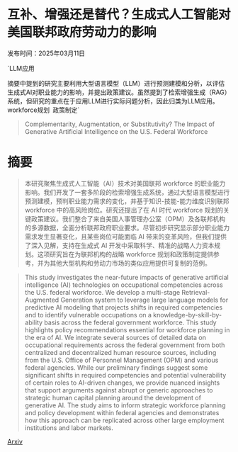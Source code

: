 # 互补、增强还是替代？生成式人工智能对美国联邦政府劳动力的影响

发布时间：2025年03月11日

`LLM应用

摘要中提到的研究主要利用大型语言模型（LLM）进行预测建模和分析，以评估生成式AI对职业能力的影响，并提出政策建议。虽然提到了检索增强生成（RAG）系统，但研究的重点在于应用LLM进行实际问题分析，因此归类为LLM应用。` `workforce规划` `政策制定`

> Complementarity, Augmentation, or Substitutivity? The Impact of Generative Artificial Intelligence on the U.S. Federal Workforce

# 摘要

> 本研究聚焦生成式人工智能（AI）技术对美国联邦 workforce 的职业能力影响。我们开发了一套多阶段的检索增强生成系统，通过大型语言模型进行预测建模，预判职业能力需求的变化，并基于知识-技能-能力维度识别联邦 workforce 中的高风险岗位。研究还提出了在 AI 时代 workforce 规划的关键政策建议。我们整合了来自美国人事管理办公室（OPM）及各联邦机构的多源数据，全面分析联邦政府职业要求。尽管初步研究显示部分职业能力需求发生显著变化，且某些岗位可能面临 AI 带来的变革风险，但我们提供了深入见解，支持在生成式 AI 开发中采取科学、精准的战略人力资本规划。这项研究旨在为联邦机构的战略 workforce 规划和政策制定提供参考，并为其他大型机构和劳动力市场的类似应用提供可复制的范例。

> This study investigates the near-future impacts of generative artificial intelligence (AI) technologies on occupational competencies across the U.S. federal workforce. We develop a multi-stage Retrieval-Augmented Generation system to leverage large language models for predictive AI modeling that projects shifts in required competencies and to identify vulnerable occupations on a knowledge-by-skill-by-ability basis across the federal government workforce. This study highlights policy recommendations essential for workforce planning in the era of AI. We integrate several sources of detailed data on occupational requirements across the federal government from both centralized and decentralized human resource sources, including from the U.S. Office of Personnel Management (OPM) and various federal agencies. While our preliminary findings suggest some significant shifts in required competencies and potential vulnerability of certain roles to AI-driven changes, we provide nuanced insights that support arguments against abrupt or generic approaches to strategic human capital planning around the development of generative AI. The study aims to inform strategic workforce planning and policy development within federal agencies and demonstrates how this approach can be replicated across other large employment institutions and labor markets.

[Arxiv](https://arxiv.org/abs/2503.09637)